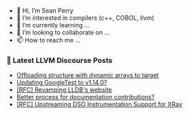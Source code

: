 - 👋 Hi, I’m Sean Perry
- 👀 I’m interested in compilers (c++, COBOL, llvm)
- 🌱 I’m currently learning ...
- 💞️ I’m looking to collaborate on ...
- 📫 How to reach me ...

<!---
s66perry/s66perry is a ✨ special ✨ repository because its `README.md` (this file) appears on your GitHub profile.
You can click the Preview link to take a look at your changes.
--->
### 📕 Latest LLVM Discourse Posts

<!-- DISCOURSE-LLVM:START -->
- [Offloading structure with dynamic arrays to target](https://discourse.llvm.org/t/offloading-structure-with-dynamic-arrays-to-target/72983#post_5)
- [Updating GoogleTest to v1.14.0?](https://discourse.llvm.org/t/updating-googletest-to-v1-14-0/72973#post_6)
- [[RFC] Revamping LLDB&#39;s website](https://discourse.llvm.org/t/rfc-revamping-lldbs-website/72899#post_8)
- [Better process for documentation contributions?](https://discourse.llvm.org/t/better-process-for-documentation-contributions/73001#post_1)
- [[RFC] Upstreaming DSO Instrumentation Support for XRay](https://discourse.llvm.org/t/rfc-upstreaming-dso-instrumentation-support-for-xray/73000#post_1)
<!-- DISCOURSE-LLVM:END -->
